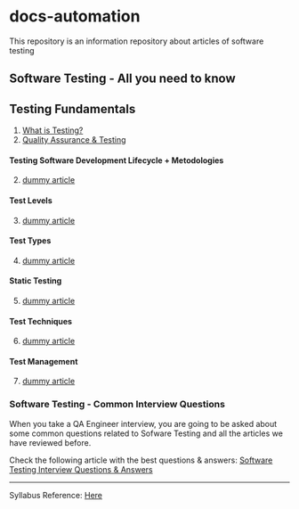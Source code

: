 # docs-automation
This repository is an information repository about articles of software testing

## Software Testing - All you need to know

## Testing Fundamentals

1. [What is Testing?](docs/What-is-Testing.md)
2. [Quality Assurance & Testing](docs/qatesting.md)

#### Testing Software Development Lifecycle + Metodologies
2. [dummy article](docs/What-is-Testing.md)

#### Test Levels
3. [dummy article](docs/What-is-Testing.md)

#### Test Types
4. [dummy article](docs/What-is-Testing.md)

#### Static Testing
5. [dummy article](docs/What-is-Testing.md)

#### Test Techniques
6. [dummy article](docs/What-is-Testing.md)

#### Test Management
7. [dummy article](docs/What-is-Testing.md)

### Software Testing - Common Interview Questions

When you take a QA Engineer interview, you are going to be asked about some common questions related to Sofware Testing and all the articles we have reviewed before. 

Check the following article with the best questions & answers: [Software Testing Interview Questions & Answers](docs/What-is-Testing.md)


---

Syllabus Reference: [Here](https://istqb-main-web-prod.s3.amazonaws.com/media/documents/ISTQB-CTFL_Syllabus_2018_v3.1.1.pdf)
